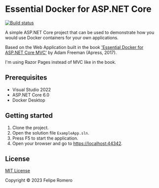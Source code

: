 # Essential Docker for ASP.NET Core

[![Build status][badge]][branch]

A simple ASP.NET Core project that can be used to demonstrate how you would use Docker containers for your own applications.

Based on the Web Application built in the book ['Essential Docker for ASP.NET Core MVC'][1] by Adam Freeman (Apress, 2017).

I'm using Razor Pages instead of MVC like in the book.

## Prerequisites

- Visual Studio 2022
- ASP.NET Core 6.0
- Docker Desktop

## Getting started

1. Clone the project.
1. Open the solution file `ExampleApp.sln`.
1. Press F5 to start the application.
1. Open your browser and go to <https://localhost:44342>.

## License

[MIT License](./LICENSE)

Copyright &copy; 2023 Felipe Romero

[1]: http://www.apress.com/9781484227770
[branch]: https://github.com/feliperomero3/EssentialDockerAspNetCore/actions/workflows/ExampleApp-CI.yml
[badge]: https://github.com/feliperomero3/EssentialDockerAspNetCore/actions/workflows/ExampleApp-CI.yml/badge.svg?branch=master
